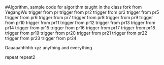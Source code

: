 #Algorithm, sample code for algorithm taught in the class
fork from YegangWu
trigger from pr
trigger from pr2
trigger from pr3
trigger from pr5
trigger from pr6
trigger from pr7
trigger from pr8
trigger from pr9
trigger from pr10
trigger from pr11
trigger from pr12
trigger from pr13
trigger from pr14
trigger from pr15
trigger from pr16
trigger from pr17
trigger from pr18
trigger from pr19
trigger from pr20
trigger from pr21
trigger from pr22
trigger from pr23
trigger from pr24


Daaaaahhhhh
xyz
anything and everything

repeat
repeat2
